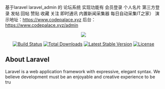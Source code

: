 基于laravel laravel_admin 的 论坛系统
实现功能有 会员登录 个人名片 第三方登录 发帖 回帖 赞贴 收藏 关注 即时通讯 内置新闻采集器 每日自动采集IT之家）
演示地址：https://www.codepalace.xyz
后台：https://www.codepalace.xyz/admin



<p align="center"><img src="https://laravel.com/assets/img/components/logo-laravel.svg"></p>

<p align="center">
<a href="https://travis-ci.org/laravel/framework"><img src="https://travis-ci.org/laravel/framework.svg" alt="Build Status"></a>
<a href="https://packagist.org/packages/laravel/framework"><img src="https://poser.pugx.org/laravel/framework/d/total.svg" alt="Total Downloads"></a>
<a href="https://packagist.org/packages/laravel/framework"><img src="https://poser.pugx.org/laravel/framework/v/stable.svg" alt="Latest Stable Version"></a>
<a href="https://packagist.org/packages/laravel/framework"><img src="https://poser.pugx.org/laravel/framework/license.svg" alt="License"></a>
</p>

## About Laravel

Laravel is a web application framework with expressive, elegant syntax. We believe development must be an enjoyable and creative experience to be tru
